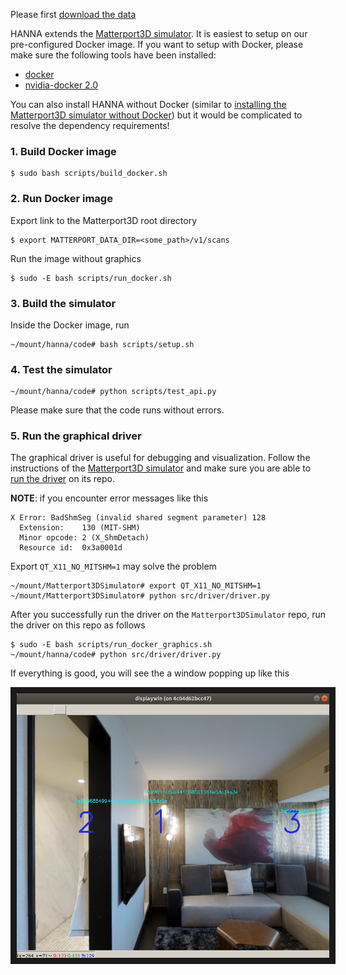 
Please first [download the data](https://github.com/khanhptnk/hanna-private/tree/master/data)

HANNA extends the [Matterport3D simulator](https://github.com/peteanderson80/Matterport3DSimulator). It is easiest to setup on our pre-configured Docker image. If you want to setup with Docker, please make sure the following tools have been installed:
* [docker](https://docs.docker.com/install/)
* [nvidia-docker 2.0](https://github.com/nvidia/nvidia-docker/wiki/Installation-(version-2.0))

You can also install HANNA without Docker (similar to [installing the Matterport3D simulator without Docker](https://github.com/peteanderson80/Matterport3DSimulator#building-without-docker)) but it would be complicated to resolve the dependency requirements!

### 1. Build Docker image
```
$ sudo bash scripts/build_docker.sh
```

### 2. Run Docker image

Export link to the Matterport3D root directory

```
$ export MATTERPORT_DATA_DIR=<some_path>/v1/scans
```

Run the image without graphics
```
$ sudo -E bash scripts/run_docker.sh
```

### 3. Build the simulator

Inside the Docker image, run
```
~/mount/hanna/code# bash scripts/setup.sh
```

### 4. Test the simulator

```
~/mount/hanna/code# python scripts/test_api.py
```

Please make sure that the code runs without errors. 

### 5. Run the graphical driver

The graphical driver is useful for debugging and visualization. Follow the instructions of the [Matterport3D simulator](https://github.com/peteanderson80/Matterport3DSimulator) and make sure you are able to [run the driver](https://github.com/peteanderson80/Matterport3DSimulator#interactive-demo) on its repo. 

**NOTE**: if you encounter error messages like this
```
X Error: BadShmSeg (invalid shared segment parameter) 128
  Extension:    130 (MIT-SHM)
  Minor opcode: 2 (X_ShmDetach)
  Resource id:  0x3a0001d
```

Export `QT_X11_NO_MITSHM=1` may solve the problem
```
~/mount/Matterport3DSimulator# export QT_X11_NO_MITSHM=1
~/mount/Matterport3DSimulator# python src/driver/driver.py
```

After you successfully run the driver on the `Matterport3DSimulator` repo, run the driver on this repo as follows
```
$ sudo -E bash scripts/run_docker_graphics.sh
~/mount/hanna/code# python src/driver/driver.py
```

If everything is good, you will see the a window popping up like this

<p align="center">
<img src="../teaser/simulator.png" alt="IMAGE ALT TEXT HERE" width="500" border="10"/>
</p>
